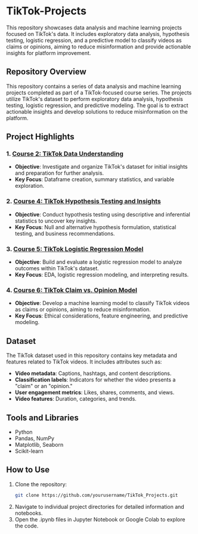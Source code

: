 # TikTok-Projects
This repository showcases data analysis and machine learning projects focused on TikTok's data. It includes exploratory data analysis, hypothesis testing, logistic regression, and a predictive model to classify videos as claims or opinions, aiming to reduce misinformation and provide actionable insights for platform improvement.

## Repository Overview
This repository contains a series of data analysis and machine learning projects completed as part of a TikTok-focused course series. The projects utilize TikTok's dataset to perform exploratory data analysis, hypothesis testing, logistic regression, and predictive modeling. The goal is to extract actionable insights and develop solutions to reduce misinformation on the platform.

## Project Highlights

### 1. [Course 2: TikTok Data Understanding](./Course2_TikTok_Data_Understanding)
- **Objective**: Investigate and organize TikTok's dataset for initial insights and preparation for further analysis.
- **Key Focus**: Dataframe creation, summary statistics, and variable exploration.

### 2. [Course 4: TikTok Hypothesis Testing and Insights](./Course4_TikTok_Hypothesis_Testing_and_Insights)
- **Objective**: Conduct hypothesis testing using descriptive and inferential statistics to uncover key insights.
- **Key Focus**: Null and alternative hypothesis formulation, statistical testing, and business recommendations.

### 3. [Course 5: TikTok Logistic Regression Model](./Course5_TikTok_Logistic_Regression_Model)
- **Objective**: Build and evaluate a logistic regression model to analyze outcomes within TikTok's dataset.
- **Key Focus**: EDA, logistic regression modeling, and interpreting results.

### 4. [Course 6: TikTok Claim vs. Opinion Model](./Course6_TikTok_Claim_vs_Opinion_Model)
- **Objective**: Develop a machine learning model to classify TikTok videos as claims or opinions, aiming to reduce misinformation.
- **Key Focus**: Ethical considerations, feature engineering, and predictive modeling.

## Dataset
The TikTok dataset used in this repository contains key metadata and features related to TikTok videos. It includes attributes such as:

- **Video metadata**: Captions, hashtags, and content descriptions.
- **Classification labels**: Indicators for whether the video presents a "claim" or an "opinion."
- **User engagement metrics**: Likes, shares, comments, and views.
- **Video features**: Duration, categories, and trends.

## Tools and Libraries
- Python
- Pandas, NumPy
- Matplotlib, Seaborn
- Scikit-learn

## How to Use
1. Clone the repository:
   ```bash
   git clone https://github.com/yourusername/TikTok_Projects.git
2. Navigate to individual project directories for detailed information and notebooks.
3. Open the .ipynb files in Jupyter Notebook or Google Colab to explore the code.

